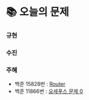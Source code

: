  # 📚 오늘의 문제
### 규현

### 수진


### 주혜
- 백준 15828번 : [Router](https://www.acmicpc.net/problem/15828)
- 백준 11866번 : [요세푸스 문제 0](https://www.acmicpc.net/problem/11866)
